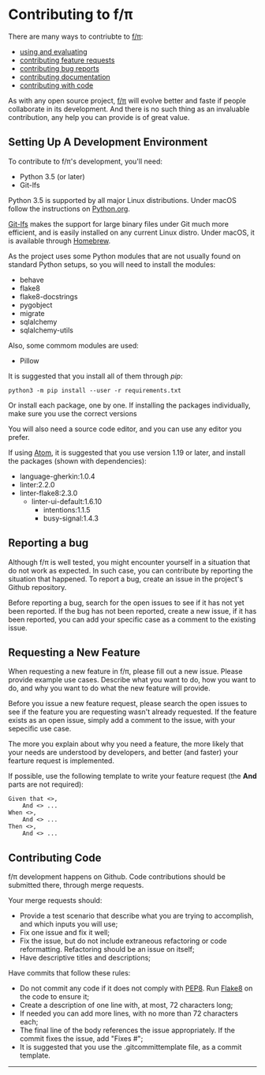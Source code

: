 Contributing to f/π
===================

There are many ways to contriubte to [f/π]:

* [using and evaluating](#usage)
* [contributing feature requests](#features)
* [contributing bug reports](#bugs)
* [contributing documentation](#docs)
* [contributing with code](#code)

As with any open source project, [f/π] will evolve better and faste if
people collaborate in its development. And there is no such thing as an
invaluable contribution, any help you can provide is of great value.

## Setting Up A Development Environment

To contribute to f/π's development, you'll need:

* Python 3.5 (or later)
* Git-lfs

Python 3.5 is supported by all major Linux distributions. Under macOS
follow the instructions on [Python.org](https://python.org).

[Git-lfs](https://git-lfs.github.com) makes the support for large binary
files under Git much more efficient, and is easily installed on any
current Linux distro. Under macOS, it is available through
[Homebrew](https://brew.sh).

As the project uses some Python modules that are not usually found on
standard Python setups, so you will need to install the modules:

* behave
* flake8
* flake8-docstrings
* pygobject
* migrate
* sqlalchemy
* sqlalchemy-utils

Also, some commom modules are used:

* Pillow

It is suggested that you install all of them through _pip_:

```
python3 -m pip install --user -r requirements.txt
```

Or install each package, one by one. If installing the packages
individually, make sure you use the correct versions

You will also need a source code editor, and you can use any editor you
prefer.

If using [Atom], it is suggested that you use version 1.19 or later, and
install the packages (shown with dependencies):

* language-gherkin:1.0.4
* linter:2.2.0
* linter-flake8:2.3.0
    * linter-ui-default:1.6.10
        * intentions:1.1.5
        * busy-signal:1.4.3

## Reporting a bug

Although f/π is well tested, you might encounter yourself in a situation
that do not work as expected. In such case, you can contribute by
reporting the situation that happened. To report a bug, create an issue
in the project's Github repository.

Before reporting a bug, search for the open issues to see if it has not
yet been reported. If the bug has not been reported, create a new issue,
if it has been reported, you can add your specific case as a comment to
the existing issue.

## Requesting a New Feature <a id="features"/>

When requesting a new feature in f/π, please fill out a new issue.
Please provide example use cases. Describe what you want to do, how you
want to do, and why you want to do what the new feature will provide.

Before you issue a new feature request, please search the open issues to
see if the feature you are requesting wasn't already requested. If the
feature exists as an open issue, simply add a comment to the issue,
with your sepecific use case.

The more you explain about why you need a feature, the more likely that
your needs are understood by developers, and better (and faster) your
fearture request is implemented.

If possible, use the following template to write your feature request
(the **And** parts are not required):

```
Given that <>,
    And <> ...
When <>,
    And <> ...
Then <>,
    And <> ...
```

## Contributing Code <a id="code"/>

f/π development happens on Github. Code contributions should be
submitted there, through merge requests.

Your merge requests should:

- Provide a test scenario that describe what you are trying to
accomplish, and which inputs you will use;
- Fix one issue and fix it well;
- Fix the issue, but do not include extraneous refactoring or code
reformatting. Refactoring should be an issue on itself;
- Have descriptive titles and descriptions;

Have commits that follow these rules:

- Do not commit any code if it does not comply with [PEP8]. Run [Flake8]
on the code to ensure it;
- Create a description of one line with, at most, 72 characters long;
- If needed you can add more lines, with no more than 72 characters
each;
- The final line of the body references the issue appropriately. If the
commit fixes the issue, add "Fixes #<issue>";
- It is suggested that you use the .gitcommittemplate file, as a commit
template.

----
[atom]:https://atom.io
[f/π]:http://rafaeljeffman.com?fpi
[flake8]:https://gitlab.com/pycqa/flake8
[PEP8]:https://www.python.org/dev/peps/pep-0008/
